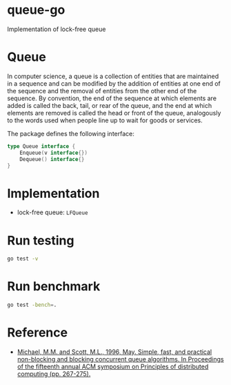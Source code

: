 # queue-go
Implementation of lock-free queue

# Queue
In computer science, a queue is a collection of entities that are maintained in a sequence and can be modified by the addition of entities at one end of the sequence and the removal of entities from the other end of the sequence. By convention, the end of the sequence at which elements are added is called the back, tail, or rear of the queue, and the end at which elements are removed is called the head or front of the queue, analogously to the words used when people line up to wait for goods or services.

The package defines the following interface:
```go
type Queue interface {
	Enqueue(v interface{})
	Dequeue() interface{}
}
```

# Implementation
* lock-free queue: `LFQueue`

# Run testing
```bash
go test -v
```

# Run benchmark
```bash
go test -bench=.
```

# Reference
* [Michael, M.M. and Scott, M.L., 1996, May. Simple, fast, and practical non-blocking and blocking concurrent queue algorithms. In Proceedings of the fifteenth annual ACM symposium on Principles of distributed computing (pp. 267-275).](https://www.cs.rochester.edu/u/scott/papers/1996_PODC_queues.pdf)
